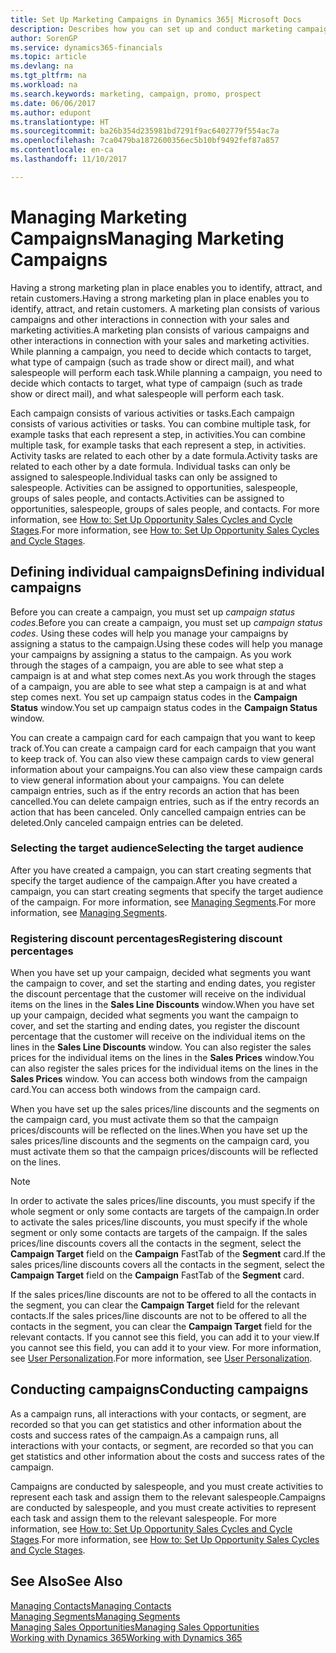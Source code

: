 ```yaml
---
title: Set Up Marketing Campaigns in Dynamics 365| Microsoft Docs
description: Describes how you can set up and conduct marketing campaigns in Dynamics 365 to help you identify and attract prospects and retain customers.
author: SorenGP
ms.service: dynamics365-financials
ms.topic: article
ms.devlang: na
ms.tgt_pltfrm: na
ms.workload: na
ms.search.keywords: marketing, campaign, promo, prospect
ms.date: 06/06/2017
ms.author: edupont
ms.translationtype: HT
ms.sourcegitcommit: ba26b354d235981bd7291f9ac6402779f554ac7a
ms.openlocfilehash: 7ca0479ba1872600356ec5b10bf9492fef87a857
ms.contentlocale: en-ca
ms.lasthandoff: 11/10/2017

---
```

# <a name="managing-marketing-campaigns"></a><span data-ttu-id="80bf3-103">Managing Marketing Campaigns</span><span class="sxs-lookup"><span data-stu-id="80bf3-103">Managing Marketing Campaigns</span></span>
<span data-ttu-id="80bf3-104">Having a strong marketing plan in place enables you to identify, attract, and retain customers.</span><span class="sxs-lookup"><span data-stu-id="80bf3-104">Having a strong marketing plan in place enables you to identify, attract, and retain customers.</span></span> <span data-ttu-id="80bf3-105">A marketing plan consists of various campaigns and other interactions in connection with your sales and marketing activities.</span><span class="sxs-lookup"><span data-stu-id="80bf3-105">A marketing plan consists of various campaigns and other interactions in connection with your sales and marketing activities.</span></span> <span data-ttu-id="80bf3-106">While planning a campaign, you need to decide which contacts to target, what type of campaign (such as trade show or direct mail), and what salespeople will perform each task.</span><span class="sxs-lookup"><span data-stu-id="80bf3-106">While planning a campaign, you need to decide which contacts to target, what type of campaign (such as trade show or direct mail), and what salespeople will perform each task.</span></span>

<span data-ttu-id="80bf3-107">Each campaign consists of various activities or tasks.</span><span class="sxs-lookup"><span data-stu-id="80bf3-107">Each campaign consists of various activities or tasks.</span></span> <span data-ttu-id="80bf3-108">You can combine multiple task, for example tasks that each represent a step, in activities.</span><span class="sxs-lookup"><span data-stu-id="80bf3-108">You can combine multiple task, for example tasks that each represent a step, in activities.</span></span> <span data-ttu-id="80bf3-109">Activity tasks are related to each other by a date formula.</span><span class="sxs-lookup"><span data-stu-id="80bf3-109">Activity tasks are related to each other by a date formula.</span></span> <span data-ttu-id="80bf3-110">Individual tasks can only be assigned to salespeople.</span><span class="sxs-lookup"><span data-stu-id="80bf3-110">Individual tasks can only be assigned to salespeople.</span></span> <span data-ttu-id="80bf3-111">Activities can be assigned to opportunities, salespeople, groups of sales people, and contacts.</span><span class="sxs-lookup"><span data-stu-id="80bf3-111">Activities can be assigned to opportunities, salespeople, groups of sales people, and contacts.</span></span> <span data-ttu-id="80bf3-112">For more information, see [How to: Set Up Opportunity Sales Cycles and Cycle Stages](marketing-how-setup-opportunity-sales-cycles-stages.md).</span><span class="sxs-lookup"><span data-stu-id="80bf3-112">For more information, see [How to: Set Up Opportunity Sales Cycles and Cycle Stages](marketing-how-setup-opportunity-sales-cycles-stages.md).</span></span>

## <a name="defining-individual-campaigns"></a><span data-ttu-id="80bf3-113">Defining individual campaigns</span><span class="sxs-lookup"><span data-stu-id="80bf3-113">Defining individual campaigns</span></span>
<span data-ttu-id="80bf3-114">Before you can create a campaign, you must set up *campaign status codes*.</span><span class="sxs-lookup"><span data-stu-id="80bf3-114">Before you can create a campaign, you must set up *campaign status codes*.</span></span> <span data-ttu-id="80bf3-115">Using these codes will help you manage your campaigns by assigning a status to the campaign.</span><span class="sxs-lookup"><span data-stu-id="80bf3-115">Using these codes will help you manage your campaigns by assigning a status to the campaign.</span></span> <span data-ttu-id="80bf3-116">As you work through the stages of a campaign, you are able to see what step a campaign is at and what step comes next.</span><span class="sxs-lookup"><span data-stu-id="80bf3-116">As you work through the stages of a campaign, you are able to see what step a campaign is at and what step comes next.</span></span> <span data-ttu-id="80bf3-117">You set up campaign status codes in the **Campaign Status** window.</span><span class="sxs-lookup"><span data-stu-id="80bf3-117">You set up campaign status codes in the **Campaign Status** window.</span></span>

<span data-ttu-id="80bf3-118">You can create a campaign card for each campaign that you want to keep track of.</span><span class="sxs-lookup"><span data-stu-id="80bf3-118">You can create a campaign card for each campaign that you want to keep track of.</span></span> <span data-ttu-id="80bf3-119">You can also view these campaign cards to view general information about your campaigns.</span><span class="sxs-lookup"><span data-stu-id="80bf3-119">You can also view these campaign cards to view general information about your campaigns.</span></span>
<span data-ttu-id="80bf3-120">You can delete campaign entries, such as if the entry records an action that has been cancelled.</span><span class="sxs-lookup"><span data-stu-id="80bf3-120">You can delete campaign entries, such as if the entry records an action that has been canceled.</span></span> <span data-ttu-id="80bf3-121">Only cancelled campaign entries can be deleted.</span><span class="sxs-lookup"><span data-stu-id="80bf3-121">Only canceled campaign entries can be deleted.</span></span>

### <a name="selecting-the-target-audience"></a><span data-ttu-id="80bf3-122">Selecting the target audience</span><span class="sxs-lookup"><span data-stu-id="80bf3-122">Selecting the target audience</span></span>
<span data-ttu-id="80bf3-123">After you have created a campaign, you can start creating segments that specify the target audience of the campaign.</span><span class="sxs-lookup"><span data-stu-id="80bf3-123">After you have created a campaign, you can start creating segments that specify the target audience of the campaign.</span></span> <span data-ttu-id="80bf3-124">For more information, see [Managing Segments](marketing-segments.md).</span><span class="sxs-lookup"><span data-stu-id="80bf3-124">For more information, see [Managing Segments](marketing-segments.md).</span></span>

### <a name="registering-discount-percentages"></a><span data-ttu-id="80bf3-125">Registering discount percentages</span><span class="sxs-lookup"><span data-stu-id="80bf3-125">Registering discount percentages</span></span>
<span data-ttu-id="80bf3-126">When you have set up your campaign, decided what segments you want the campaign to cover, and set the starting and ending dates, you register the discount percentage that the customer will receive on the individual items on the lines in the **Sales Line Discounts** window.</span><span class="sxs-lookup"><span data-stu-id="80bf3-126">When you have set up your campaign, decided what segments you want the campaign to cover, and set the starting and ending dates, you register the discount percentage that the customer will receive on the individual items on the lines in the **Sales Line Discounts** window.</span></span> <span data-ttu-id="80bf3-127">You can also register the sales prices for the individual items on the lines in the **Sales Prices** window.</span><span class="sxs-lookup"><span data-stu-id="80bf3-127">You can also register the sales prices for the individual items on the lines in the **Sales Prices** window.</span></span> <span data-ttu-id="80bf3-128">You can access both windows from the campaign card.</span><span class="sxs-lookup"><span data-stu-id="80bf3-128">You can access both windows from the campaign card.</span></span>

 <span data-ttu-id="80bf3-129">When you have set up the sales prices/line discounts and the segments on the campaign card, you must activate them so that the campaign prices/discounts will be reflected on the lines.</span><span class="sxs-lookup"><span data-stu-id="80bf3-129">When you have set up the sales prices/line discounts and the segments on the campaign card, you must activate them so that the campaign prices/discounts will be reflected on the lines.</span></span>

> [!NOTE]  
>   <span data-ttu-id="80bf3-130">In order to activate the sales prices/line discounts, you must specify if the whole segment or only some contacts are targets of the campaign.</span><span class="sxs-lookup"><span data-stu-id="80bf3-130">In order to activate the sales prices/line discounts, you must specify if the whole segment or only some contacts are targets of the campaign.</span></span> <span data-ttu-id="80bf3-131">If the sales prices/line discounts covers all the contacts in the segment, select the **Campaign Target** field on the **Campaign** FastTab of the **Segment** card.</span><span class="sxs-lookup"><span data-stu-id="80bf3-131">If the sales prices/line discounts covers all the contacts in the segment, select the **Campaign Target** field on the **Campaign** FastTab of the **Segment** card.</span></span>

<span data-ttu-id="80bf3-132">If the sales prices/line discounts are not to be offered to all the contacts in the segment, you can clear the **Campaign Target** field for the relevant contacts.</span><span class="sxs-lookup"><span data-stu-id="80bf3-132">If the sales prices/line discounts are not to be offered to all the contacts in the segment, you can clear the **Campaign Target** field for the relevant contacts.</span></span> <span data-ttu-id="80bf3-133">If you cannot see this field, you can add it to your view.</span><span class="sxs-lookup"><span data-stu-id="80bf3-133">If you cannot see this field, you can add it to your view.</span></span> <span data-ttu-id="80bf3-134">For more information, see [User Personalization](ui-user-personalization.md).</span><span class="sxs-lookup"><span data-stu-id="80bf3-134">For more information, see [User Personalization](ui-user-personalization.md).</span></span>

## <a name="conducting-campaigns"></a><span data-ttu-id="80bf3-135">Conducting campaigns</span><span class="sxs-lookup"><span data-stu-id="80bf3-135">Conducting campaigns</span></span>
<span data-ttu-id="80bf3-136">As a campaign runs, all interactions with your contacts, or segment, are recorded so that you can get statistics and other information about the costs and success rates of the campaign.</span><span class="sxs-lookup"><span data-stu-id="80bf3-136">As a campaign runs, all interactions with your contacts, or segment, are recorded so that you can get statistics and other information about the costs and success rates of the campaign.</span></span>

<span data-ttu-id="80bf3-137">Campaigns are conducted by salespeople, and you must create activities to represent each task and assign them to the relevant salespeople.</span><span class="sxs-lookup"><span data-stu-id="80bf3-137">Campaigns are conducted by salespeople, and you must create activities to represent each task and assign them to the relevant salespeople.</span></span> <span data-ttu-id="80bf3-138">For more information, see [How to: Set Up Opportunity Sales Cycles and Cycle Stages](marketing-how-setup-opportunity-sales-cycles-stages.md).</span><span class="sxs-lookup"><span data-stu-id="80bf3-138">For more information, see [How to: Set Up Opportunity Sales Cycles and Cycle Stages](marketing-how-setup-opportunity-sales-cycles-stages.md).</span></span>

## <a name="see-also"></a><span data-ttu-id="80bf3-139">See Also</span><span class="sxs-lookup"><span data-stu-id="80bf3-139">See Also</span></span>
[<span data-ttu-id="80bf3-140">Managing Contacts</span><span class="sxs-lookup"><span data-stu-id="80bf3-140">Managing Contacts</span></span>](marketing-contacts.md)  
[<span data-ttu-id="80bf3-141">Managing Segments</span><span class="sxs-lookup"><span data-stu-id="80bf3-141">Managing Segments</span></span>](marketing-segments.md)  
[<span data-ttu-id="80bf3-142">Managing Sales Opportunities</span><span class="sxs-lookup"><span data-stu-id="80bf3-142">Managing Sales Opportunities</span></span>](marketing-manage-sales-opportunities.md)  
[<span data-ttu-id="80bf3-143">Working with Dynamics 365</span><span class="sxs-lookup"><span data-stu-id="80bf3-143">Working with Dynamics 365</span></span>](ui-work-product.md)  

